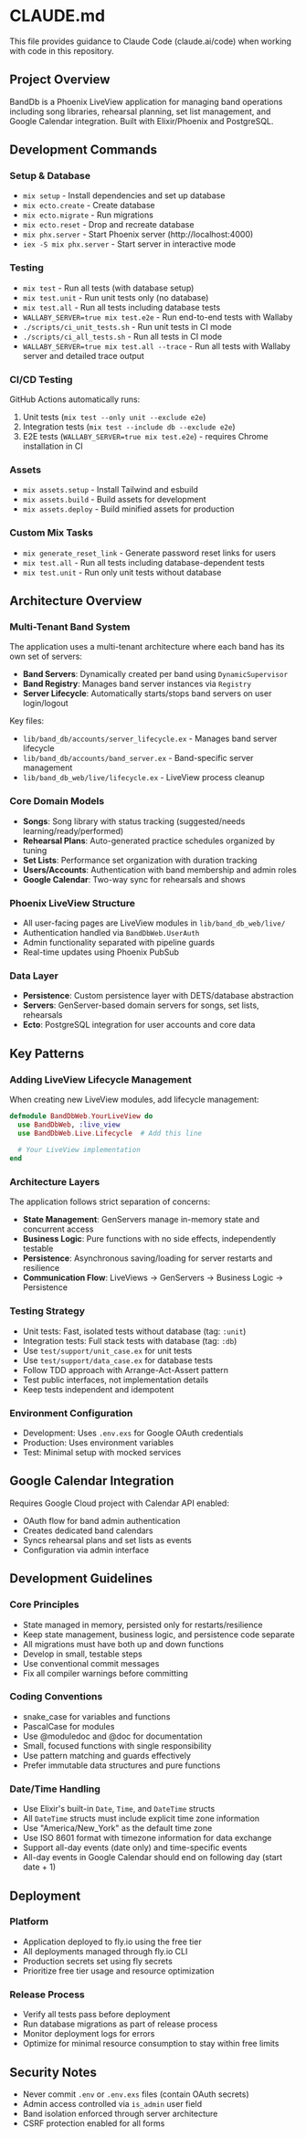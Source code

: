 # CLAUDE.md

This file provides guidance to Claude Code (claude.ai/code) when working with code in this repository.

## Project Overview

BandDb is a Phoenix LiveView application for managing band operations including song libraries, rehearsal planning, set list management, and Google Calendar integration. Built with Elixir/Phoenix and PostgreSQL.

## Development Commands

### Setup & Database
- `mix setup` - Install dependencies and set up database
- `mix ecto.create` - Create database
- `mix ecto.migrate` - Run migrations
- `mix ecto.reset` - Drop and recreate database
- `mix phx.server` - Start Phoenix server (http://localhost:4000)
- `iex -S mix phx.server` - Start server in interactive mode

### Testing
- `mix test` - Run all tests (with database setup)
- `mix test.unit` - Run unit tests only (no database)
- `mix test.all` - Run all tests including database tests
- `WALLABY_SERVER=true mix test.e2e` - Run end-to-end tests with Wallaby
- `./scripts/ci_unit_tests.sh` - Run unit tests in CI mode
- `./scripts/ci_all_tests.sh` - Run all tests in CI mode
- `WALLABY_SERVER=true mix test.all --trace` - Run all tests with Wallaby server and detailed trace output

### CI/CD Testing
GitHub Actions automatically runs:
1. Unit tests (`mix test --only unit --exclude e2e`)
2. Integration tests (`mix test --include db --exclude e2e`)
3. E2E tests (`WALLABY_SERVER=true mix test.e2e`) - requires Chrome installation in CI

### Assets
- `mix assets.setup` - Install Tailwind and esbuild
- `mix assets.build` - Build assets for development
- `mix assets.deploy` - Build minified assets for production

### Custom Mix Tasks
- `mix generate_reset_link` - Generate password reset links for users
- `mix test.all` - Run all tests including database-dependent tests
- `mix test.unit` - Run only unit tests without database

## Architecture Overview

### Multi-Tenant Band System
The application uses a multi-tenant architecture where each band has its own set of servers:
- **Band Servers**: Dynamically created per band using `DynamicSupervisor`
- **Band Registry**: Manages band server instances via `Registry`
- **Server Lifecycle**: Automatically starts/stops band servers on user login/logout

Key files:
- `lib/band_db/accounts/server_lifecycle.ex` - Manages band server lifecycle
- `lib/band_db/accounts/band_server.ex` - Band-specific server management
- `lib/band_db_web/live/lifecycle.ex` - LiveView process cleanup

### Core Domain Models
- **Songs**: Song library with status tracking (suggested/needs learning/ready/performed)
- **Rehearsal Plans**: Auto-generated practice schedules organized by tuning
- **Set Lists**: Performance set organization with duration tracking
- **Users/Accounts**: Authentication with band membership and admin roles
- **Google Calendar**: Two-way sync for rehearsals and shows

### Phoenix LiveView Structure
- All user-facing pages are LiveView modules in `lib/band_db_web/live/`
- Authentication handled via `BandDbWeb.UserAuth`
- Admin functionality separated with pipeline guards
- Real-time updates using Phoenix PubSub

### Data Layer
- **Persistence**: Custom persistence layer with DETS/database abstraction
- **Servers**: GenServer-based domain servers for songs, set lists, rehearsals
- **Ecto**: PostgreSQL integration for user accounts and core data

## Key Patterns

### Adding LiveView Lifecycle Management
When creating new LiveView modules, add lifecycle management:
```elixir
defmodule BandDbWeb.YourLiveView do
  use BandDbWeb, :live_view
  use BandDbWeb.Live.Lifecycle  # Add this line
  
  # Your LiveView implementation
end
```

### Architecture Layers
The application follows strict separation of concerns:
- **State Management**: GenServers manage in-memory state and concurrent access
- **Business Logic**: Pure functions with no side effects, independently testable
- **Persistence**: Asynchronous saving/loading for server restarts and resilience
- **Communication Flow**: LiveViews → GenServers → Business Logic → Persistence

### Testing Strategy
- Unit tests: Fast, isolated tests without database (tag: `:unit`)
- Integration tests: Full stack tests with database (tag: `:db`)
- Use `test/support/unit_case.ex` for unit tests
- Use `test/support/data_case.ex` for database tests
- Follow TDD approach with Arrange-Act-Assert pattern
- Test public interfaces, not implementation details
- Keep tests independent and idempotent

### Environment Configuration
- Development: Uses `.env.exs` for Google OAuth credentials
- Production: Uses environment variables
- Test: Minimal setup with mocked services

## Google Calendar Integration

Requires Google Cloud project with Calendar API enabled:
- OAuth flow for band admin authentication
- Creates dedicated band calendars
- Syncs rehearsal plans and set lists as events
- Configuration via admin interface

## Development Guidelines

### Core Principles
- State managed in memory, persisted only for restarts/resilience
- Keep state management, business logic, and persistence code separate
- All migrations must have both up and down functions
- Develop in small, testable steps
- Use conventional commit messages
- Fix all compiler warnings before committing

### Coding Conventions
- snake_case for variables and functions
- PascalCase for modules
- Use @moduledoc and @doc for documentation
- Small, focused functions with single responsibility
- Use pattern matching and guards effectively
- Prefer immutable data structures and pure functions

### Date/Time Handling
- Use Elixir's built-in `Date`, `Time`, and `DateTime` structs
- All `DateTime` structs must include explicit time zone information
- Use "America/New_York" as the default time zone
- Use ISO 8601 format with timezone information for data exchange
- Support all-day events (date only) and time-specific events
- All-day events in Google Calendar should end on following day (start date + 1)

## Deployment

### Platform
- Application deployed to fly.io using the free tier
- All deployments managed through fly.io CLI
- Production secrets set using fly secrets
- Prioritize free tier usage and resource optimization

### Release Process
- Verify all tests pass before deployment
- Run database migrations as part of release process
- Monitor deployment logs for errors
- Optimize for minimal resource consumption to stay within free limits

## Security Notes

- Never commit `.env` or `.env.exs` files (contain OAuth secrets)
- Admin access controlled via `is_admin` user field
- Band isolation enforced through server architecture
- CSRF protection enabled for all forms
```